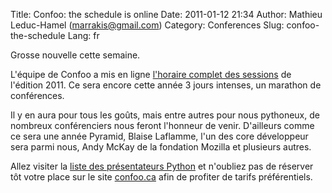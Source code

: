 Title: Confoo: the schedule is online
Date: 2011-01-12 21:34
Author: Mathieu Leduc-Hamel (marrakis@gmail.com)
Category: Conferences
Slug: confoo-the-schedule
Lang: fr

<div>
Grosse nouvelle cette semaine.

L'équipe de Confoo a mis en ligne [l'horaire complet des sessions][] de
l'édition 2011. Ce sera encore cette année 3 jours intenses, un marathon
de conférences.

Il y en aura pour tous les goûts, mais entre autres pour nous pythoneux,
de nombreux conférenciers nous feront l'honneur de venir. D'ailleurs
comme ce sera une année Pyramid, Blaise Laflamme, l'un des core
développeur sera parmi nous, Andy McKay de la fondation Mozilla et
plusieurs autres.

Allez visiter la [liste des présentateurs Python][] et n'oubliez pas de
réserver tôt votre place sur le site [confoo.ca][] afin de profiter de
tarifs préférentiels.

</div>

  [l'horaire complet des sessions]: http://confoo.ca/fr/2011/schedule
  [liste des présentateurs Python]: http://confoo.ca/en/2011/session/tag/python
  [confoo.ca]: http://confoo.ca
